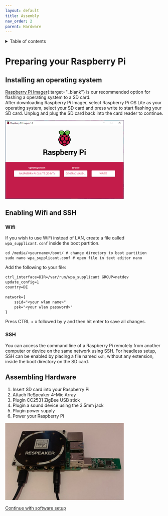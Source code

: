 ```yaml
---
layout: default
title: Assembly
nav_order: 2
parent: Hardware
---
```

<details closed markdown="block">
  <summary>
    Table of contents
  </summary>
  {: .text-delta }
1. TOC
{:toc}
</details>

# Preparing your Raspberry Pi

## Installing an operating system 
[Raspberry Pi Imager](https://www.raspberrypi.org/software/){:target="_blank"} is our recommended option for flashing a operating system to a SD card.<br/>
After downloading Raspberry Pi Imager, select Raspberry Pi OS Lite as your operating system, select your SD card and press write to start flashing your SD card. Unplug and plug the SD card back into the card reader to continue. 

<img src="../img/imager.png" style="max-width: 75%;"/>

## Enabling Wifi and SSH 

### Wifi
If you wish to use WiFi instead of LAN, create a file called ```wpa_supplicant.conf``` inside the boot partition.

```shell
cd /media/<yourname>/boot/ # change directory to boot partition
sudo nano wpa_supplicant.conf # open file in text editor nano
```
Add the following to your file:
```shell
ctrl_interface=DIR=/var/run/wpa_supplicant GROUP=netdev
update_config=1
country=DE

network={
    ssid="<your wlan name>"
    psk="<your wlan password>"
}
```
Press CTRL + x followed by y and then hit enter to save all changes.

### SSH
You can access the command line of a Raspberry Pi remotely from another computer or device on the same network using SSH. For headless setup, SSH can be enabled by placing a file named ```ssh```, without any extension, inside the boot directory on the SD card. 

## Assembling Hardware 

1. Insert SD card into your Raspberry Pi
2. Attach ReSpeaker 4-Mic Array
3. Plugin CC2531 ZigBee USB stick
4. Plugin a sound device using the 3.5mm jack 
5. Plugin power supply
6. Power your Raspberry Pi 

<img src="../img/pi.png" style="max-width: 75%;"/>

[Continue with software setup](../software/software.html)